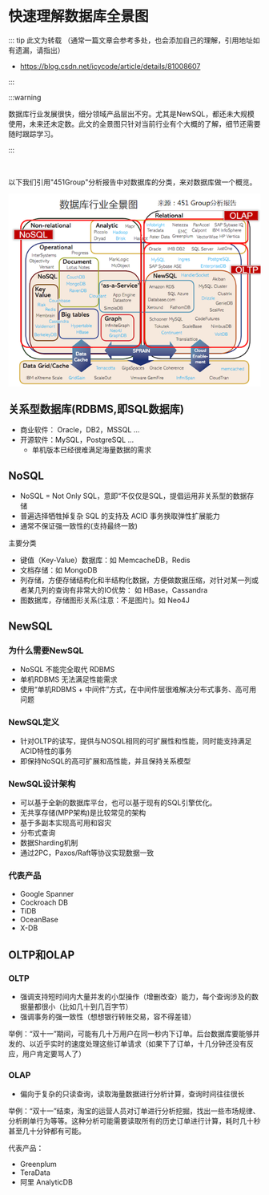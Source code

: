 # 快速理解数据库全景图

::: tip 此文为转载 （通常一篇文章会参考多处，也会添加自己的理解，引用地址如有遗漏，请指出）

- https://blog.csdn.net/icycode/article/details/81008607

:::

:::warning

数据库行业发展很快，细分领域产品层出不穷。尤其是NewSQL，都还未大规模使用，未来还未定数。此文的全景图只针对当前行业有个大概的了解，细节还需要随时跟踪学习。

:::

<br />

以下我们引用"451Group"分析报告中对数据库的分类，来对数据库做一个概览。

<div style="display:flex;"><img src="./images/overview-1.jpg" alt="" style="display:block;" align="left"/></div>



## **关系型数据库(RDBMS,即SQL数据库)**

- 商业软件： Oracle，DB2，MSSQL ...
- 开源软件：MySQL，PostgreSQL ...
  - 单机版本已经很难满足海量数据的需求



## **NoSQL**

- NoSQL = Not Only SQL，意即“不仅仅是SQL，提倡运用非关系型的数据存储
- 普遍选择牺牲掉复杂 SQL 的支持及 ACID 事务换取弹性扩展能力
- 通常不保证强一致性的(支持最终一致)

主要分类

- 键值（Key-Value）数据库：如 MemcacheDB，Redis
- 文档存储：如 MongoDB
- 列存储，方便存储结构化和半结构化数据，方便做数据压缩，对针对某一列或者某几列的查询有非常大的IO优势： 如 HBase，Cassandra
- 图数据库，存储图形关系(注意：不是图片)。如 Neo4J



## **NewSQL**

### **为什么需要NewSQL**

- NoSQL 不能完全取代 RDBMS
- 单机RDBMS 无法满足性能需求
- 使用“单机RDBMS + 中间件”方式，在中间件层很难解决分布式事务、高可用问题



### **NewSQL定义**

- 针对OLTP的读写，提供与NOSQL相同的可扩展性和性能，同时能支持满足ACID特性的事务
- 即保持NoSQL的高可扩展和高性能，并且保持关系模型



### **NewSQL设计架构**

- 可以基于全新的数据库平台，也可以基于现有的SQL引擎优化。
- 无共享存储(MPP架构)是比较常见的架构
- 基于多副本实现高可用和容灾
- 分布式查询
- 数据Sharding机制
- 通过2PC，Paxos/Raft等协议实现数据一致



### **代表产品**

- Google Spanner
- Cockroach DB
- TiDB
- OceanBase
- X-DB



## **OLTP和OLAP**

### **OLTP**

- 强调支持短时间内大量并发的小型操作（增删改查）能力，每个查询涉及的数据量都很小（比如几十到几百字节）
- 强调事务的强一致性（想想银行转账交易，容不得差错）

举例：“双十一”期间，可能有几十万用户在同一秒内下订单。后台数据库要能够并发的、以近乎实时的速度处理这些订单请求（如果下了订单，十几分钟还没有反应，用户肯定要骂人了）



### **OLAP**

- 偏向于复杂的只读查询，读取海量数据进行分析计算，查询时间往往很长

举例：“双十一”结束，淘宝的运营人员对订单进行分析挖掘，找出一些市场规律、分析刷单行为等等。这种分析可能需要读取所有的历史订单进行计算，耗时几十秒甚至几十分钟都有可能。

代表产品：

- Greenplum
- TeraData
- 阿里 AnalyticDB